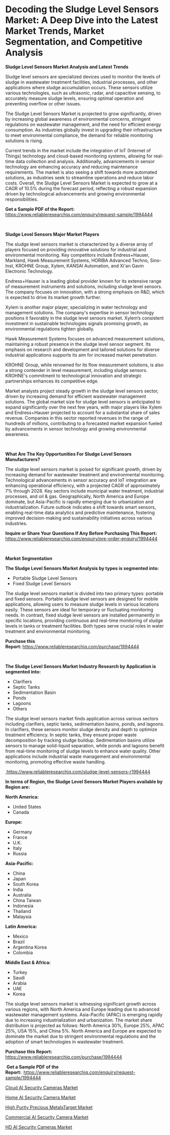 <p><h1>Decoding the Sludge Level Sensors Market: A Deep Dive into the Latest Market Trends, Market Segmentation, and Competitive Analysis</h1></p><p><strong>Sludge Level Sensors Market Analysis and Latest Trends</strong></p>
<p><p>Sludge level sensors are specialized devices used to monitor the levels of sludge in wastewater treatment facilities, industrial processes, and other applications where sludge accumulation occurs. These sensors utilize various technologies, such as ultrasonic, radar, and capacitive sensing, to accurately measure sludge levels, ensuring optimal operation and preventing overflow or other issues.</p><p>The Sludge Level Sensors Market is projected to grow significantly, driven by increasing global awareness of environmental concerns, stringent regulations on wastewater management, and the need for efficient energy consumption. As industries globally invest in upgrading their infrastructure to meet environmental compliance, the demand for reliable monitoring solutions is rising.</p><p>Current trends in the market include the integration of IoT (Internet of Things) technology and cloud-based monitoring systems, allowing for real-time data collection and analysis. Additionally, advancements in sensor technology are enhancing accuracy and reducing maintenance requirements. The market is also seeing a shift towards more automated solutions, as industries seek to streamline operations and reduce labor costs. Overall, the Sludge Level Sensors Market is expected to grow at a CAGR of 10.5% during the forecast period, reflecting a robust expansion driven by technological advancements and growing environmental responsibilities.</p></p>
<p><strong>Get a Sample PDF of the Report:&nbsp;</strong> <a href="https://www.reliableresearchiq.com/enquiry/request-sample/1994444?utm_campaign=1082&utm_medium=2&utm_source=Github&utm_content=ia&utm_term=07042025&utm_id=sludge-level-sensors">https://www.reliableresearchiq.com/enquiry/request-sample/1994444</a></p>
<p>&nbsp;</p>
<p><strong>Sludge Level Sensors Major Market Players</strong></p>
<p><p>The sludge level sensors market is characterized by a diverse array of players focused on providing innovative solutions for industrial and environmental monitoring. Key competitors include Endress+Hauser, Markland, Hawk Measurement Systems, HORIBA Advanced Techno, Sino-Inst, KROHNE Group, Xylem, KANSAI Automation, and Xi'an Gavin Electronic Technology.</p><p>Endress+Hauser is a leading global provider known for its extensive range of measurement instruments and solutions, including sludge level sensors. The company focuses on innovation, with a strong emphasis on R&D, which is expected to drive its market growth further.</p><p>Xylem is another major player, specializing in water technology and management solutions. The company's expertise in sensor technology positions it favorably in the sludge level sensors market. Xylem’s consistent investment in sustainable technologies signals promising growth, as environmental regulations tighten globally.</p><p>Hawk Measurement Systems focuses on advanced measurement solutions, maintaining a robust presence in the sludge level sensor segment. Its emphasis on research and development and tailored solutions for diverse industrial applications supports its aim for increased market penetration.</p><p>KROHNE Group, while renowned for its flow measurement solutions, is also a strong contender in level measurement, including sludge sensors. KROHNE's commitment to technological innovation and strategic partnerships enhances its competitive edge.</p><p>Market analysts project steady growth in the sludge level sensors sector, driven by increasing demand for efficient wastewater management solutions. The global market size for sludge level sensors is anticipated to expand significantly over the next few years, with major players like Xylem and Endress+Hauser projected to account for a substantial share of sales revenue. Companies in this sector reported revenues in the range of hundreds of millions, contributing to a forecasted market expansion fueled by advancements in sensor technology and growing environmental awareness.</p></p>
<p>&nbsp;</p>
<p><strong>What Are The Key Opportunities For Sludge Level Sensors Manufacturers?</strong></p>
<p><p>The sludge level sensors market is poised for significant growth, driven by increasing demand for wastewater treatment and environmental monitoring. Technological advancements in sensor accuracy and IoT integration are enhancing operational efficiency, with a projected CAGR of approximately 7% through 2028. Key sectors include municipal water treatment, industrial processes, and oil & gas. Geographically, North America and Europe dominate, but Asia-Pacific is rapidly emerging due to urbanization and industrialization. Future outlook indicates a shift towards smart sensors, enabling real-time data analytics and predictive maintenance, fostering improved decision-making and sustainability initiatives across various industries.</p></p>
<p><strong>Inquire or Share Your Questions If Any Before Purchasing This Report:</strong> <a href="https://www.reliableresearchiq.com/enquiry/pre-order-enquiry/1994444?utm_campaign=1082&utm_medium=2&utm_source=Github&utm_content=ia&utm_term=07042025&utm_id=sludge-level-sensors">https://www.reliableresearchiq.com/enquiry/pre-order-enquiry/1994444</a></p>
<p>&nbsp;</p>
<p><strong>Market Segmentation</strong></p>
<p><strong>The Sludge Level Sensors Market Analysis by types is segmented into:</strong></p>
<p><ul><li>Portable Sludge Level Sensors</li><li>Fixed Sludge Level Sensors</li></ul></p>
<p><p>The sludge level sensors market is divided into two primary types: portable and fixed sensors. Portable sludge level sensors are designed for mobile applications, allowing users to measure sludge levels in various locations easily. These sensors are ideal for temporary or fluctuating monitoring needs. In contrast, fixed sludge level sensors are installed permanently in specific locations, providing continuous and real-time monitoring of sludge levels in tanks or treatment facilities. Both types serve crucial roles in water treatment and environmental monitoring.</p></p>
<p><strong>Purchase this Report:&nbsp;</strong><a href="https://www.reliableresearchiq.com/purchase/1994444?utm_campaign=1082&utm_medium=2&utm_source=Github&utm_content=ia&utm_term=07042025&utm_id=sludge-level-sensors">https://www.reliableresearchiq.com/purchase/1994444</a></p>
<p>&nbsp;</p>
<p><strong>The Sludge Level Sensors Market Industry Research by Application is segmented into:</strong></p>
<p><ul><li>Clarifiers</li><li>Septic Tanks</li><li>Sedimentation Basin</li><li>Ponds</li><li>Lagoons</li><li>Others</li></ul></p>
<p><p>The sludge level sensors market finds application across various sectors including clarifiers, septic tanks, sedimentation basins, ponds, and lagoons. In clarifiers, these sensors monitor sludge density and depth to optimize treatment efficiency. In septic tanks, they ensure proper waste decomposition by tracking sludge buildup. Sedimentation basins utilize sensors to manage solid-liquid separation, while ponds and lagoons benefit from real-time monitoring of sludge levels to enhance water quality. Other applications include industrial waste management and environmental monitoring, promoting effective waste handling.</p></p>
<p><a href="https://www.reliableresearchiq.com/sludge-level-sensors-r1994444?utm_campaign=1082&utm_medium=2&utm_source=Github&utm_content=ia&utm_term=07042025&utm_id=sludge-level-sensors">&nbsp;https://www.reliableresearchiq.com/sludge-level-sensors-r1994444</a></p>
<p><strong>In terms of Region, the Sludge Level Sensors Market Players available by Region are:</strong></p>
<p>
    <p> <strong> North America: </strong>
        <ul>
            <li>United States</li>
            <li>Canada</li>
        </ul>
        </p> 
    <p> <strong> Europe: </strong>
        <ul>
            <li>Germany</li>
            <li>France</li>
            <li>U.K.</li>
            <li>Italy</li>
            <li>Russia</li>
        </ul>
        </p> 
    <p> <strong> Asia-Pacific: </strong>
        <ul>
            <li>China</li>
            <li>Japan</li>
            <li>South Korea</li>
            <li>India</li>
            <li>Australia</li>
            <li>China Taiwan</li>
            <li>Indonesia</li>
            <li>Thailand</li>
            <li>Malaysia</li>
        </ul>
        </p> 
    <p> <strong> Latin America: </strong>
        <ul>
            <li>Mexico</li>
            <li>Brazil</li>
            <li>Argentina Korea</li>
            <li>Colombia</li>
        </ul>
        </p> 
    <p> <strong> Middle East & Africa: </strong>
        <ul>
            <li>Turkey</li>
            <li>Saudi</li>
            <li>Arabia</li>
            <li>UAE</li>
            <li>Korea</li>
        </ul>
    </p>
    </p>
<p><p>The sludge level sensors market is witnessing significant growth across various regions, with North America and Europe leading due to advanced wastewater management systems. Asia-Pacific (APAC) is emerging rapidly due to increasing industrialization and urbanization. The market share distribution is projected as follows: North America 30%, Europe 25%, APAC 25%, USA 15%, and China 5%. North America and Europe are expected to dominate the market due to stringent environmental regulations and the adoption of smart technologies in wastewater treatment.</p></p>
<p><strong>Purchase this Report: </strong><a href="https://www.reliableresearchiq.com/purchase/1994444?utm_campaign=1082&utm_medium=2&utm_source=Github&utm_content=ia&utm_term=07042025&utm_id=sludge-level-sensors">https://www.reliableresearchiq.com/purchase/1994444</a></p>
<p>&nbsp;<strong>Get a Sample PDF of the Report:&nbsp;&nbsp;</strong><a href="https://www.reliableresearchiq.com/enquiry/request-sample/1994444?utm_campaign=1082&utm_medium=2&utm_source=Github&utm_content=ia&utm_term=07042025&utm_id=sludge-level-sensors">https://www.reliableresearchiq.com/enquiry/request-sample/1994444</a></p>
<p><strong></strong></p>
<p><p><a href="https://github.com/gambokaiohjr/Market-Research-Report-List-1/blob/main/cloud-ai-security-cameras-market.md?utm_campaign=1082&utm_medium=2&utm_source=Github&utm_content=ia&utm_term=07042025&utm_id=sludge-level-sensors">Cloud AI Security Cameras Market</a></p><p><a href="https://github.com/aijazdeitzbq/Market-Research-Report-List-1/blob/main/home-ai-security-camera-market.md?utm_campaign=1082&utm_medium=2&utm_source=Github&utm_content=ia&utm_term=07042025&utm_id=sludge-level-sensors">Home AI Security Camera Market</a></p><p><a href="https://github.com/monacaquddus/Market-Research-Report-List-1/blob/main/high-purity-precious-metalstarget-market.md?utm_campaign=1082&utm_medium=2&utm_source=Github&utm_content=ia&utm_term=07042025&utm_id=sludge-level-sensors">High Purity Precious MetalsTarget Market</a></p><p><a href="https://github.com/owaysusing/Market-Research-Report-List-1/blob/main/commercial-ai-security-camera-market.md?utm_campaign=1082&utm_medium=2&utm_source=Github&utm_content=ia&utm_term=07042025&utm_id=sludge-level-sensors">Commercial AI Security Camera Market</a></p><p><a href="https://github.com/skoppmerlib9/Market-Research-Report-List-1/blob/main/hd-ai-security-cameras-market.md?utm_campaign=1082&utm_medium=2&utm_source=Github&utm_content=ia&utm_term=07042025&utm_id=sludge-level-sensors">HD AI Security Cameras Market</a></p></p>